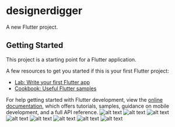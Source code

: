 # designerdigger

A new Flutter project.

## Getting Started

This project is a starting point for a Flutter application.

A few resources to get you started if this is your first Flutter project:

- [Lab: Write your first Flutter app](https://docs.flutter.dev/get-started/codelab)
- [Cookbook: Useful Flutter samples](https://docs.flutter.dev/cookbook)

For help getting started with Flutter development, view the
[online documentation](https://docs.flutter.dev/), which offers tutorials,
samples, guidance on mobile development, and a full API reference.
![alt text](https://github.com/umarazizdev/NotePad/blob/main/assets/images/1)
![alt text](https://github.com/umarazizdev/NotePad/blob/main/assets/images/2)
![alt text](https://github.com/umarazizdev/NotePad/blob/main/assets/images/3)
![alt text](https://github.com/umarazizdev/NotePad/blob/main/assets/images/4)
![alt text](https://github.com/umarazizdev/NotePad/blob/main/assets/images/5)
![alt text](https://github.com/umarazizdev/NotePad/blob/main/assets/images/6)
![alt text](https://github.com/umarazizdev/NotePad/blob/main/assets/images/7)
![alt text](https://github.com/umarazizdev/NotePad/blob/main/assets/images/8)
